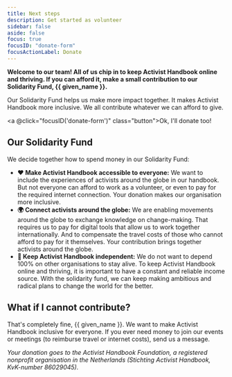 ```yaml
---
title: Next steps
description: Get started as volunteer
sidebar: false
aside: false
focus: true
focusID: "donate-form"
focusActionLabel: Donate
---
```


**Welcome to our team! All of us chip in to keep Activist Handbook online and thriving. If you can afford it, make a small contribution to our Solidarity Fund<span v-show="given_name">, {{ given_name }}</span>.**

Our Solidarity Fund helps us make more impact together. It makes Activist Handbook more inclusive. We all contribute whatever we can afford to give.

<a @click="focusID('donate-form')" class="button">Ok, I'll donate too!</a>

## Our Solidarity Fund

We decide together how to spend money in our Solidarity Fund:

- **❤️ Make Activist Handbook accessible to everyone:** We want to include the experiences of activists around the globe in our handbook. But not everyone can afford to work as a volunteer, or even to pay for the required internet connection. Your donation makes our organisation more inclusive.
- **🌍 Connect activists around the globe:** We are enabling movements around the globe to exchange knowledge on change-making. That requires us to pay for digital tools that allow us to work together internationally. And to compensate the travel costs of those who cannot afford to pay for it themselves. Your contribution brings together activists around the globe.
- **💪 Keep Activist Handbook independent:** We do not want to depend 100% on other organisations to stay alive. To keep Activist Handbook online and thriving, it is important to have a constant and reliable income source. With the solidarity fund, we can keep making ambitious and radical plans to change the world for the better.

## What if I cannot contribute?

That's completely fine<span v-show="given_name">, {{ given_name }}</span>. We want to make Activist Handbook inclusive for everyone. If you ever need money to join our events or meetings (to reimburse travel or internet costs), send us a message.

<ClientOnly>
  <action-donate/>
</ClientOnly>

_Your donation goes to the Activist Handbook Foundation, a registered nonprofit organisation in the Netherlands (Stichting Activist Handbook, KvK-number 86029045)._

<script setup>
import {onMounted, ref} from "vue"

const given_name = ref(null)

onMounted(() => {
  given_name.value = localStorage.getItem('given_name');
})

function focusID(id){
  const element = document.getElementById(id);
  element.focus()
}
</script>
